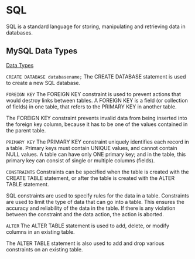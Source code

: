 # SQL
SQL is a standard language for storing, manipulating and retrieving data in databases.

## MySQL Data Types
[Data Types](https://www.w3schools.com/sql/sql_datatypes.asp)

`CREATE DATABASE databasename;`
The CREATE DATABASE statement is used to create a new SQL database.

`FOREIGN KEY`
The FOREIGN KEY constraint is used to prevent actions that would destroy links between tables. A FOREIGN KEY is a field (or collection of fields) in one table, that refers to the PRIMARY KEY in another table.

The FOREIGN KEY constraint prevents invalid data from being inserted into the foreign key column, because it has to be one of the values contained in the parent table.

`PRIMARY KEY`
The PRIMARY KEY constraint uniquely identifies each record in a table. Primary keys must contain UNIQUE values, and cannot contain NULL values.
A table can have only ONE primary key; and in the table, this primary key can consist of single or multiple columns (fields).

`CONSTRAINTS`
Constraints can be specified when the table is created with the CREATE TABLE statement, or after the table is created with the ALTER TABLE statement.

SQL constraints are used to specify rules for the data in a table. Constraints are used to limit the type of data that can go into a table. This ensures the accuracy and reliability of the data in the table. If there is any violation between the constraint and the data action, the action is aborted.

`ALTER`
The ALTER TABLE statement is used to add, delete, or modify columns in an existing table.

The ALTER TABLE statement is also used to add and drop various constraints on an existing table.
